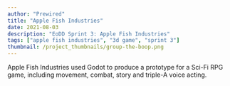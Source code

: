```yaml
---
author: "Prewired"
title: "Apple Fish Industries"
date: 2021-08-03
description: "EoDD Sprint 3: Apple Fish Industries"
tags: ["apple fish industries", "3d game", "sprint 3"]
thumbnail: /project_thumbnails/group-the-boop.png
---
```


Apple Fish Industries used Godot to produce a prototype for a Sci-Fi RPG game, including movement, combat, story and triple-A voice acting.